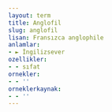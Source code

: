 ```yaml
---
layout: term
title: Anglofil
slug: anglofil
lisan: Fransızca anglophile
anlamlar:
- ► İngilizsever
ozellikler:
- - sıfat
ornekler:
- - ''
orneklerkaynak:
- - ''
---
```

